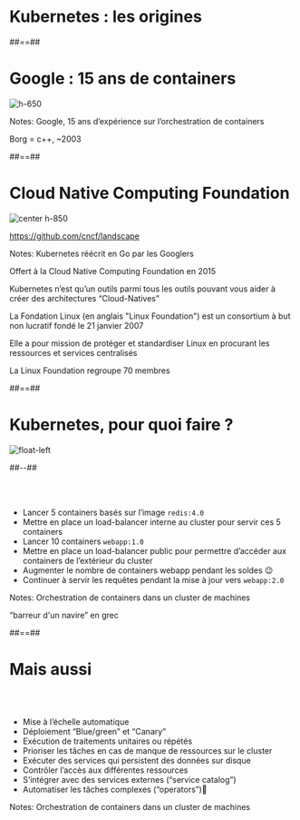 <!-- .slide: class="transition bg-light blue" data-background="./assets/images/k8s/transition_orchetrateur_origin.jpg"-->

# Kubernetes : les origines


##==##
<!-- .slide: class="full-center" "-->

# Google : 15 ans de containers

![h-650](./assets/images/k8s/g3f0c37370d_0_482.png)

Notes:
Google, 15 ans d’expérience sur l’orchestration de containers

Borg = c++, ~2003


##==##

# Cloud Native Computing Foundation


![center h-850](./assets/images/k8s/k8s-cncf.png)

https://github.com/cncf/landscape <!-- .element: class="center" -->


Notes:
Kubernetes réécrit en Go par les Googlers

Offert à la Cloud Native Computing Foundation en 2015

Kubernetes n’est qu’un outils parmi tous les outils pouvant vous aider à créer des architectures “Cloud-Natives”


La Fondation Linux (en anglais "Linux Foundation") est un consortium à but non lucratif fondé le 21 janvier 2007

Elle a pour mission de protéger et standardiser Linux en procurant les ressources et services centralisés

La Linux Foundation regroupe 70 membres

##==##
<!-- .slide: class="two-column-layout"-->

# Kubernetes, pour quoi faire ?

![float-left](./assets/images/k8s/g3f0c37370d_0_502.png)

##--##
<!-- .slide: with-code"-->

<br>
<br>

<ul>
    <li class="fragment">Lancer 5 containers basés sur l’image <code>redis:4.0</code></li>
    <li class="fragment">Mettre en place un load-balancer interne au cluster pour servir ces 5 containers</li>
    <li class="fragment">Lancer 10 containers <code>webapp:1.0</code></li>
    <li class="fragment">Mettre en place un load-balancer public pour permettre d’accéder aux containers de l’extérieur du cluster</li>
    <li class="fragment">Augmenter le nombre de containers webapp pendant les soldes 😉</li>
    <li class="fragment">Continuer à servir les requêtes pendant la mise à jour vers <code>webapp:2.0</code></li>
</ul>


Notes:
Orchestration de containers dans un cluster de machines

“barreur d'un navire” en grec 

##==##

# Mais aussi

<br>
<br>

<ul>
    <li class="fragment">Mise à l’échelle automatique</li>
    <li class="fragment">Déploiement “Blue/green” et “Canary”</li>
    <li class="fragment">Exécution de traitements unitaires ou répétés</li>
    <li class="fragment">Prioriser les tâches en cas de manque de ressources sur le cluster</li>
    <li class="fragment">Exécuter des services qui persistent des données sur disque</li>
    <li class="fragment">Contrôler l’accès aux différentes ressources</li>
    <li class="fragment">S’intégrer avec des services externes (“service catalog”)</li>
    <li class="fragment">Automatiser les tâches complexes (“operators”)</li>
</ul>

Notes:
Orchestration de containers dans un cluster de machines

